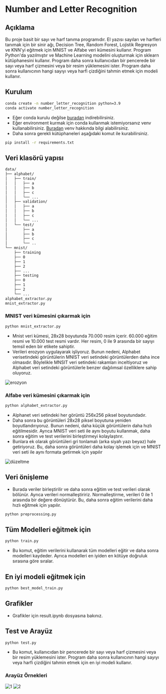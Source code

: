# Number and Letter Recognition

## Açıklama

Bu proje basit bir sayı ve harf tanıma programıdır. El yazısı sayıları ve harfleri tanımak için bir sinir ağı, Decision Tree, Random Forest, Lojistik Regresyon ve KNN'yi eğitmek için MNIST ve Alfabe veri kümesini kullanır. Program Python'da yazılmıştır ve Machine Learning modelini oluşturmak için sklearn kütüphanesini kullanır. Program daha sonra kullanıcıdan bir pencerede bir sayı veya harf çizmesini veya bir resim yüklemesini ister. Program daha sonra kullanıcının hangi sayıyı veya harfi çizdiğini tahmin etmek için modeli kullanır.

## Kurulum

```bash
conda create -n number_letter_recognition python=3.9
conda activate number_letter_recognition
```

- Eğer conda kurulu değilse [buradan](https://docs.conda.io/projects/conda/en/latest/user-guide/install/windows.html) indirebilirsiniz.
- Eğer environment kurmak için conda kullanmak istemiyorsanız venv kullanabilirsiniz. [Buradan](https://docs.python.org/3/library/venv.html) venv hakkında bilgi alabilirsiniz.
- Daha sonra gerekli kütüphaneleri aşağıdaki komut ile kurabilirsiniz.

```bash
pip install -r requirements.txt
```

## Veri klasörü yapısı

```bash
data/
├── alphabet/
│   ├── train/
│   │   ├── a
│   │   ├── b
│   │   ├── c
│   │   └── ...
│   ├── validation/
│   │   ├── a
│   │   ├── b
│   │   ├── c
│   │   └── ...
│   └── test/
│       ├── a
│       ├── b
│       ├── c
│       └── ..
└── mnist/
    ├── training
    ├── 0
    ├── 1
    ├── 2
    ├── ...
    ├── testing
    ├── 0
    ├── 1
    ├── 2
    └── ...
alphabet_extractor.py
mnist_extractor.py
```

### MNIST veri kümesini çıkarmak için

```bash
python mnist_extractor.py
```

- Mnist veri kümesi, 28x28 boyutunda 70.000 resim içerir. 60.000 eğitim resmi ve 10.000 test resmi vardır. Her resim, 0 ile 9 arasında bir sayıyı temsil eden bir etikete sahiptir.
- Verileri erozyon uygulayarak işliyoruz. Bunun nedeni, Alphabet verisetindeki görüntülerin MNIST veri setindeki görüntülerden daha ince olmasıdır. Böylelikle MNSIT veri setindeki rakamları inceltiyoruz ve Alphabet veri setindeki görüntülerle benzer dağılımsal özelliklere sahip oluyoruz.

![erozyon](docs/erozyon.png)

### Alfabe veri kümesini çıkarmak için

```bash
python alphabet_extractor.py
```

- Alphanet veri setindeki her görüntü 256x256 piksel boyutundadır.
- Daha sonra bu görüntüleri 28x28 piksel boyutuna yeniden boyutlandırıyoruz. Bunun nedeni, daha küçük görüntülerin daha hızlı eğitilmesidir. Ayrıca MNIST veri seti ile aynı boyutu kullanmak, daha sonra eğitim ve test verilerini birleştirmeyi kolaylaştırır.
- Bunlara ek olarak görüntüleri gri tonlamalı (arka siyah yazı beyaz) hale getiriyoruz. Bu, daha sonra görüntüleri daha kolay işlemek için ve MNIST veri seti ile aynı formata getirmek için yapılır

![düzeltme](docs/düzenleme.png)

## Veri önişleme

- Burada veriler birleştirilir ve daha sonra eğitim ve test verileri olarak bölünür. Ayrıca verileri normalleştiririz. Normalleştirme, verileri 0 ile 1 arasında bir değere dönüştürür. Bu, daha sonra eğitim verilerini daha hızlı eğitmek için yapılır.

```bash
python preprocessing.py
```

## Tüm Modelleri eğitmek için

```bash
python train.py
```

- Bu komut, eğitim verilerini kullanarak tüm modelleri eğitir ve daha sonra modelleri kaydeder. Ayrıca modelleri en iyiden en kötüye doğruluk sırasına göre sıralar.

## En iyi modeli eğitmek için

```bash
python best_model_train.py
```

## Grafikler

- Grafikler için result.ipynb dosyasına bakınız.

## Test ve Arayüz

```bash
python test.py
```

- Bu komut, kullanıcıdan bir pencerede bir sayı veya harf çizmesini veya bir resim yüklemesini ister. Program daha sonra kullanıcının hangi sayıyı veya harfi çizdiğini tahmin etmek için en iyi modeli kullanır.

### Arayüz Örnekleri

![1](docs/ui_image.png)
![2](docs/ui_image_2.png)
